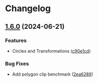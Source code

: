 # Changelog

## [1.6.0](https://github.com/maladroitthief/mosaic/compare/v1.5.0...v1.6.0) (2024-06-21)


### Features

* Circles and Transformations ([c90e1cd](https://github.com/maladroitthief/mosaic/commit/c90e1cdac9563b973219a68a9810a9e5de42017c))


### Bug Fixes

* Add polygon clip benchmark ([2ea6289](https://github.com/maladroitthief/mosaic/commit/2ea628907eebc9e92fe34234c61c3696f69c37e1))
